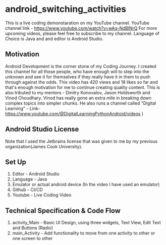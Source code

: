 # android_switching_activities
This is a live coding demonstaration on my YouTube channel. YouTube channel link - https://www.youtube.com/watch?v=wAq-NdBlNrQ
For more upcoming videos, please feel free to subscribe to my channel. Language of Choice is Java and and editor is Android Studio. 

## Motivation
Android Development is the corner stone of my Coding Journey. I created this channel for all those people, who have enough will to step into the unknown and see it for themselves if they really have it in them to push through against the odds. This video has 420 views and 18 likes so far and that's enough motivation for me to continue creating quality content. This is also tributed to my mentors - Dmitry Konovalov, Jason Holdsworth and Vinod Choudhary. Vinod has really gone an extra mile in breaking down complex topics into simpler chunks. He also runs a channel called "Digital Learning" - Link- https://www.youtube.com/@DigitalLearningPythonAndroid/videos )

## Android Studio License
Note that I used the Jetbrains license that was given to me by my previous organization(James Cook University).

## Set Up 
1. Editor - Android Studio
2. Language - Java
3. Emulator or actual android device (In the video I have used an emulator)
4. Github - CI/CD
5. Youtube - Live Coding Video

## Technical Specification & Code Flow
1. activity_Main - Basic UI Design, using three widgets, Text View, Edit Text and Buttons (Radio)
2. main_Activity - Add functionality to move from one activity to other or one screen to other



